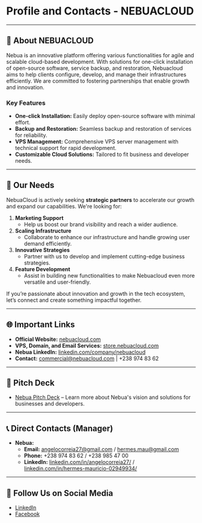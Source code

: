 # Profile and Contacts - NEBUACLOUD

---

## 🏢 About NEBUACLOUD

Nebua is an innovative platform offering various functionalities for agile and scalable cloud-based development. With solutions for one-click installation of open-source software, service backup, and restoration, Nebuacloud aims to help clients configure, develop, and manage their infrastructures efficiently. We are committed to fostering partnerships that enable growth and innovation.

### Key Features

- **One-click Installation:** Easily deploy open-source software with minimal effort.
- **Backup and Restoration:** Seamless backup and restoration of services for reliability.
- **VPS Management:** Comprehensive VPS server management with technical support for rapid development.
- **Customizable Cloud Solutions:** Tailored to fit business and developer needs.

---

## 🌟 Our Needs

NebuaCloud is actively seeking **strategic partners** to accelerate our growth and expand our capabilities. We're looking for:

1. **Marketing Support**  
   - Help us boost our brand visibility and reach a wider audience.
2. **Scaling Infrastructure**  
   - Collaborate to enhance our infrastructure and handle growing user demand efficiently.
3. **Innovative Strategies**  
   - Partner with us to develop and implement cutting-edge business strategies.
4. **Feature Development**  
   - Assist in building new functionalities to make Nebuacloud even more versatile and user-friendly.

If you’re passionate about innovation and growth in the tech ecosystem, let’s connect and create something impactful together.

---

## 🌐 Important Links

- **Official Website:** [nebuacloud.com](https://nebuacloud.com)
- **VPS, Domain, and Email Services:** [store.nebuacloud.com](https://store.nebuacloud.com)
- **Nebua LinkedIn:** [linkedin.com/company/nebuacloud](https://www.linkedin.com/company/nebuacloud)
- **Contact:** [commercial@nebuacloud.com](mailto:commercial@nebuacloud.com) | +238 974 83 62

---

## 📝 Pitch Deck

- [Nebua Pitch Deck](https://www.canva.com/design/DAGDRXzFjqM/VnYcpXQ4ugJ2SxnpKSCXiQ/view?utm_content=DAGDRXzFjqM&utm_campaign=designshare&utm_medium=link&utm_source=editor#1) – Learn more about Nebua's vision and solutions for businesses and developers.

---

## 📞 Direct Contacts (Manager)

- **Nebua:**
    - **Email:** [angelocorreia27@gmail.com](mailto:angelocorreia27@gmail.com) / [hermes.mau@gmail.com](mailto:hermes.mau@gmail.com)
    - **Phone:** +238 974 83 62 / +238 985 47 00
    - **LinkedIn:** [linkedin.com/in/angelocorreia27/](https://www.linkedin.com/in/angelocorreia27/) / [linkedin.com/in/hermes-mauricio-02949934/](https://www.linkedin.com/in/hermes-mauricio-02949934/)

---

## 🔗 Follow Us on Social Media

- [LinkedIn](https://linkedin.com/company/nebuacloud)
- [Facebook](https://www.facebook.com/nebuacloud)